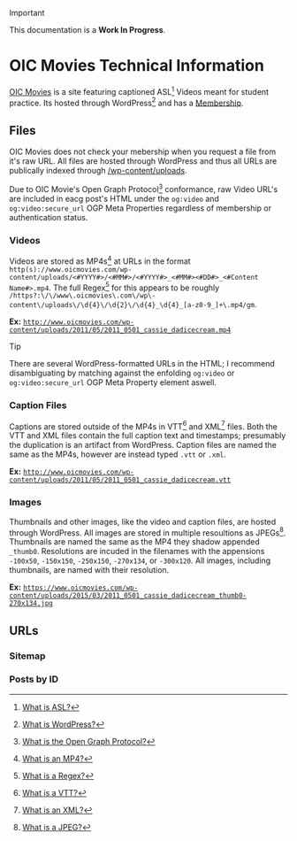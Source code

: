 
> [!IMPORTANT]  
> This documentation is a **Work In Progress**.

# OIC Movies Technical Information

[OIC Movies](https://www.oicmovies.com) is a site featuring captioned ASL[^help.asl] Videos meant for student practice. Its hosted through WordPress[^help.wordpress] and has a [Membership](https://www.oicmovies.com/membership-account/membership-levels).

## Files

OIC Movies does not check your mebership when you request a file from it's raw URL. All files are hosted through WordPress and thus all URLs are publically indexed through [/wp-content/uploads](https://www.oicmovies.com/wp-content/uploads).


Due to OIC Movie's Open Graph Protocol[^help.ogp] conformance, raw Video URL's are included in eacg post's HTML under the `og:video` and `og:video:secure_url` OGP Meta Properties regardless of membership or authentication status.

### Videos

Videos are stored as MP4s[^help.mp4] at URLs in the format `http(s)://www.oicmovies.com/wp-content/uploads/<#YYYY#>/<#MM#>/<#YYYY#>_<#MM#><#DD#>_<#Content Name#>.mp4`. The full Regex[^help.regex] for this appears to be roughly `/https?:\/\/www\.oicmovies\.com\/wp\-content\/uploads\/\d{4}\/\d{2}\/\d{4}_\d{4}_[a-z0-9_]+\.mp4/gm`.

**Ex:** [`http://www.oicmovies.com/wp-content/uploads/2011/05/2011_0501_cassie_dadicecream.mp4`](http://www.oicmovies.com/wp-content/uploads/2011/05/2011_0501_cassie_dadicecream.mp4)

> [!TIP]
> There are several WordPress-formatted URLs in the HTML; I recommend disambiguating by matching against the enfolding `og:video` or `og:video:secure_url` OGP Meta Property element aswell.

### Caption Files

Captions are stored outside of the MP4s in VTT[^help.vtt] and XML[^help.xml] files. Both the VTT and XML files contain the full caption text and timestamps; presumably the duplication is an artifact from WordPress. Caption files are named the same as the MP4s, however are instead typed `.vtt` or `.xml`.

**Ex:** [`http://www.oicmovies.com/wp-content/uploads/2011/05/2011_0501_cassie_dadicecream.vtt`](http://www.oicmovies.com/wp-content/uploads/2011/05/2011_0501_cassie_dadicecream.vtt)

### Images

Thumbnails and other images, like the video and caption files, are hosted through WordPress. All images are stored in multiple resoultions as JPEGs[^help.jpeg]. Thumbnails are named the same as the MP4 they shadow appended `_thumb0`. Resolutions are incuded in the filenames with the appensions `-100x50`, `-150x150`, `-250x150`, `-270x134`, or `-300x120`. All images, including thumbnails, are named with their resolution.

**Ex:** [`https://www.oicmovies.com/wp-content/uploads/2015/03/2011_0501_cassie_dadicecream_thumb0-270x134.jpg`](https://www.oicmovies.com/wp-content/uploads/2015/03/2011_0501_cassie_dadicecream_thumb0-270x134.jpg)

## URLs

### Sitemap



### Posts by ID



<!-- MARK: Footnotes -->
[^help.asl]: [What is ASL?](https://en.wikipedia.org/wiki/American_Sign_Language)
[^help.wordpress]: [What is WordPress?](https://wordpress.com)
[^help.ogp]: [What is the Open Graph Protocol?](https://ogp.me)
[^help.mp4]: [What is an MP4?](https://en.wikipedia.org/wiki/MP4_file_format)
[^help.regex]: [What is a Regex?](https://en.wikipedia.org/wiki/Regular_expression)
[^help.vtt]: [What is a VTT?](https://en.wikipedia.org/wiki/WebVTT)
[^help.xml]: [What is an XML?](https://en.wikipedia.org/wiki/XML)
[^help.jpeg]: [What is a JPEG?](https://en.wikipedia.org/wiki/JPEG)